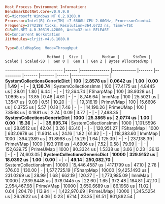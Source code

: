 ```ini

Host Process Environment Information:
BenchmarkDotNet.Core=v0.9.9.0
OS=Microsoft Windows NT 6.2.9200.0
Processor=Intel(R) Core(TM) i7-6600U CPU 2.60GHz, ProcessorCount=4
Frequency=2742188 ticks, Resolution=364.6723 ns, Timer=TSC
CLR=MS.NET 4.0.30319.42000, Arch=32-bit RELEASE
GC=Concurrent Workstation
JitModules=clrjit-v4.6.1080.0

Type=BuildMapSeq  Mode=Throughput  

```
                       Method |  Size |         Median |      StdDev | Scaled | Scaled-SD |  Gen 0 |  Gen 1 | Gen 2 | Bytes Allocated/Op |
----------------------------- |------ |--------------- |------------ |------- |---------- |------- |------- |------ |------------------- |
 **SystemCollectionsGenericDict** |   **100** |      **2.8578 us** |   **0.0642 us** |   **1.00** |      **0.00** |   **1.49** |      **-** |     **-** |           **3,138.74** |
         SystemCollectionsImm |   100 |     77.4175 us |   4.8445 us |  28.01 |      1.80 |   6.44 |      - |     - |          12,364.74 |
                    FSharpMap |   100 |     38.9328 us |   1.0895 us |  13.85 |      0.48 |   4.61 |      - |     - |           8,746.64 |
                       ImmMap |   100 |     25.5021 us |   1.3547 us |   9.09 |      0.51 |  10.20 |      - |     - |          19,316.19 |
                    PrimeVMap |   100 |     15.6606 us |   0.3755 us |   5.57 |      0.18 |   7.46 |      - |     - |          14,190.26 |
                    PrimeUMap |   100 |      7.8568 us |   0.1881 us |   2.74 |      0.09 |   3.77 |      - |     - |           7,468.35 |
 **SystemCollectionsGenericDict** |  **1000** |     **25.3865 us** |   **2.0774 us** |   **1.00** |      **0.00** |  **15.36** |      **-** |     **-** |          **35,895.74** |
         SystemCollectionsImm |  1000 |  1,101.5596 us |  28.8512 us |  42.04 |      3.26 |  63.40 |      - |     - |         120,951.27 |
                    FSharpMap |  1000 |    632.0978 us |  11.9314 us |  24.16 |      1.82 |  61.92 |      - |     - |         118,383.60 |
                       ImmMap |  1000 |    394.2389 us |  31.8998 us |  15.29 |      1.64 | 125.09 |      - |     - |         237,138.39 |
                    PrimeVMap |  1000 |    193.9116 us |   4.6906 us |   7.52 |      0.58 |  79.99 |      - |     - |         152,639.75 |
                    PrimeUMap |  1000 |     80.3324 us |   1.5338 us |   3.06 |      0.23 |  36.13 |      - |     - |          74,603.05 |
 **SystemCollectionsGenericDict** | **10000** |    **329.9152 us** |  **18.0392 us** |   **1.00** |      **0.00** |      **-** |      **-** | **49.14** |         **250,082.70** |
         SystemCollectionsImm | 10000 | 15,446.4587 us | 417.1799 us |  47.10 |      2.78 | 376.00 | 130.00 |     - |       1,577,725.19 |
                    FSharpMap | 10000 |  9,425.1493 us | 231.0269 us |  28.99 |      1.68 | 662.19 | 120.27 |     - |       1,773,985.09 |
                       ImmMap | 10000 |  7,339.8448 us | 378.0445 us |  22.60 |      1.65 | 372.48 | 184.81 | 42.10 |       2,954,467.98 |
                    PrimeVMap | 10000 |  3,650.6689 us |  86.1968 us |  11.02 |      0.64 | 204.70 | 113.94 |     - |       1,422,970.69 |
                    PrimeUMap | 10000 |  1,345.5254 us |  26.2622 us |   4.06 |      0.23 |  67.14 |  23.35 | 61.51 |         801,892.54 |
